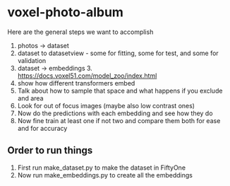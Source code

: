 # voxel-photo-album

Here are the general steps we want to accomplish
1. photos -> dataset
1. dataset to datasetview - some for fitting, some for test, and some for validation
1. dataset -> embeddings
   3. https://docs.voxel51.com/model_zoo/index.html
1. show how different transformers embed
1. Talk about how to sample that space and what happens if you exclude and area
1. Look for out of focus images (maybe also low contrast ones)
1. Now do the predictions with each embedding and see how they do
1. Now fine train at least one if not two and compare them both for ease and for accuracy

## Order to run things
1. First run make_dataset.py to make the dataset in FiftyOne
2. Now run make_embeddings.py to create all the embeddings